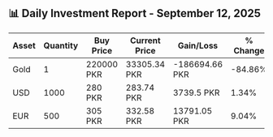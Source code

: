 ## 📊 Daily Investment Report - September 12, 2025

| Asset | Quantity | Buy Price | Current Price | Gain/Loss | % Change |
|-------|----------|-----------|----------------|------------|----------|
| Gold | 1 | 220000 PKR | 33305.34 PKR | -186694.66 PKR | -84.86% |
| USD | 1000 | 280 PKR | 283.74 PKR | 3739.5 PKR | 1.34% |
| EUR | 500 | 305 PKR | 332.58 PKR | 13791.05 PKR | 9.04% |
